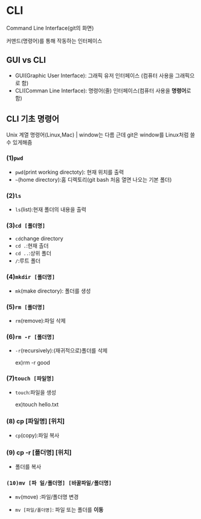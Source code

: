 # CLI

Command Line Interface(git의 화면)

커맨드(명령어)를 통해 작동하는 인터페이스



## GUI vs CLI

- GUI(Graphic User Interface): 그래픽 유저 인터페이스 (컴퓨터 사용을 그래픽으로 함)
- CLI(Comman Line Interface): 명령어(줄)  인터페이스(컴퓨터 사용을 **명령어**로 함)



## CLI 기초 명령어

Unix 계열 명령어(Linux,Mac)  | window는 다름 근데 git은 window를 Linux처럼 쓸 수 있게해줌

### (1)`pwd`

- `pwd`(print working directoty): 현재 위치를 출력
- `~`(home directory):홈 디렉토리(git bash 처음 열면 나오는 기본 폴더)

### (2)`ls`

- `ls`(list):현재 폴더의 내용을 출력



### (3)`cd [폴더명]`

- `cd`change directory
- `cd .`:현재 촐더
- `cd ..`:상위 폴더
- `/`:루트 폴더



### (4)`mkdir [폴더명]`

- `mk`(make directory): 폴더를 생성



### (5)`rm [폴더명]`

- `rm`(remove):파일 삭제



### (6)`rm -r [폴더명]`

- `-r`(recursively):(재귀적으로)폴더를 삭제

  ex)rm -r good



### (7)`touch [파일명]`

- `touch`:파일을 생성 

  ex)touch hello.txt

  

### (8) cp [파일명] [위치]

- `cp`(copy):파일 복사



### (9) cp -r [폴더명] [위치]

- 폴더를 복사




### `(10)mv [파 일/폴더명] [바꿀파일/폴더명]`

- `mv`(move) :파일/폴더명 변경

- `mv [파일/폴더명]`: 파일 또는 폴더를 **이동**

  












